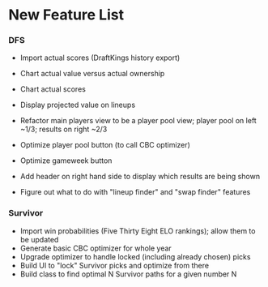 # New Feature List

### DFS

- Import actual scores (DraftKings history export)
- Chart actual value versus actual ownership
- Chart actual scores

- Display projected value on lineups
- Refactor main players view to be a player pool view; player pool on left ~1/3; results on right ~2/3
- Optimize player pool button (to call CBC optimizer)
- Optimize gameweek button
- Add header on right hand side to display which results are being shown
- Figure out what to do with "lineup finder" and "swap finder" features

### Survivor

- Import win probabilities (Five Thirty Eight ELO rankings); allow them to be updated
- Generate basic CBC optimizer for whole year
- Upgrade optimizer to handle locked (including already chosen) picks
- Build UI to "lock" Survivor picks and optimize from there
- Build class to find optimal N Survivor paths for a given number N
